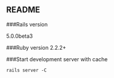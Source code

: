 ## README

###Rails version 

  5.0.0beta3
  
###Ruby version
  2.2.2+

###Start development server with cache
```
rails server -C
```

